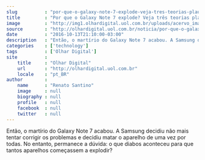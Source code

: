 ```yaml
---
slug          : "por-que-o-galaxy-note-7-explode-veja-tres-teorias-plausiveis"
title         : "Por que o Galaxy Note 7 explode? Veja três teorias plausíveis"
image         : "http://img1.olhardigital.uol.com.br/uploads/acervo_imagens/2016/10/20161011122039_660_420.jpg"
source        : "http://olhardigital.uol.com.br/noticia/por-que-o-galaxy-note-7-explode-veja-tres-teorias-plausiveis/63055"
date          : "2016-10-13T21:10:00-03:00"
description   : "Então, o martírio do Galaxy Note 7 acabou. A Samsung decidiu não mais tentar corrigir os problemas e decidiu matar o aparelho de uma vez por todas. No entanto, permanece a dúvida: o que diabos aconteceu para que tantos aparelhos começassem a explodir?"
categories    : ['technology']
tags          : ['Olhar Digital']
site          :
    title     : "Olhar Digital"
    url       : "http://olhardigital.uol.com.br"
    locale    : "pt_BR"
author        :
    name      : "Renato Santino"
    image     : null
    biography : null
    profile   : null
    facebook  : null
    twitter   : null
---
```


Então, o martírio do Galaxy Note 7 acabou. A Samsung decidiu não mais tentar corrigir os problemas e decidiu matar o aparelho de uma vez por todas. No entanto, permanece a dúvida: o que diabos aconteceu para que tantos aparelhos começassem a explodir?

